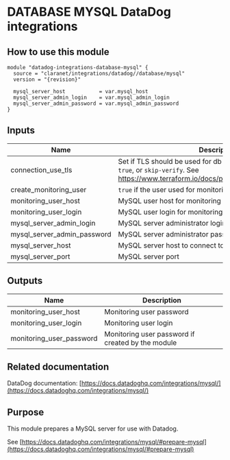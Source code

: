 # DATABASE MYSQL DataDog integrations

## How to use this module

```
module "datadog-integrations-database-mysql" {
  source = "claranet/integrations/datadog//database/mysql"
  version = "{revision}"

  mysql_server_host           = var.mysql_host
  mysql_server_admin_login    = var.mysql_admin_login
  mysql_server_admin_password = var.mysql_admin_password
}

```

## Inputs

| Name | Description | Type | Default | Required |
|------|-------------|:----:|:-----:|:-----:|
| connection\_use\_tls | Set if TLS should be used for db connection. One of `false`, `true`, or `skip-verify`. See https://www.terraform.io/docs/providers/mysql/index.html#tls | string | `"false"` | no |
| create\_monitoring\_user | `true` if the user used for monitoring should be created | bool | `"true"` | no |
| monitoring\_user\_host | MySQL user host for monitoring | string | `"%"` | no |
| monitoring\_user\_login | MySQL user login for monitoring | string | `"datadog"` | no |
| mysql\_server\_admin\_login | MySQL server administrator login | string | n/a | yes |
| mysql\_server\_admin\_password | MySQL server administrator password | string | n/a | yes |
| mysql\_server\_host | MySQL server host to connect to | string | n/a | yes |
| mysql\_server\_port | MySQL server port | number | `"3306"` | no |

## Outputs

| Name | Description |
|------|-------------|
| monitoring\_user\_host | Monitoring user password |
| monitoring\_user\_login | Monitoring user login |
| monitoring\_user\_password | Monitoring user password if created by the module |

## Related documentation

DataDog documentation: [https://docs.datadoghq.com/integrations/mysql/](https://docs.datadoghq.com/integrations/mysql/)

## Purpose

This module prepares a MySQL server for use with Datadog.

See [https://docs.datadoghq.com/integrations/mysql/#prepare-mysql](https://docs.datadoghq.com/integrations/mysql/#prepare-mysql)
